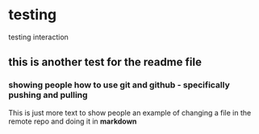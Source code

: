 # testing
testing interaction
## this is another test for the readme file
### showing people how to use git and github - specifically pushing and pulling
This is just more text to show people an example of changing a file in the remote repo and doing it in **markdown**
